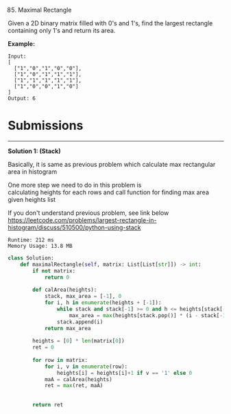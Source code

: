85. Maximal Rectangle

Given a 2D binary matrix filled with 0's and 1's, find the largest rectangle containing only 1's and return its area.

**Example:**
```
Input:
[
  ["1","0","1","0","0"],
  ["1","0","1","1","1"],
  ["1","1","1","1","1"],
  ["1","0","0","1","0"]
]
Output: 6
```

# Submissions
---
**Solution 1: (Stack)**

Basically, it is same as previous problem which calculate max rectangular area in histogram

One more step we need to do in this problem is  
calculating heights for each rows and call function for finding max area given heights list

If you don't understand previous problem, see link below  
https://leetcode.com/problems/largest-rectangle-in-histogram/discuss/510500/python-using-stack

```
Runtime: 212 ms
Memory Usage: 13.8 MB
```
```python
class Solution:
    def maximalRectangle(self, matrix: List[List[str]]) -> int:
        if not matrix:
            return 0
        
        def calArea(heights):
            stack, max_area = [-1], 0
            for i, h in enumerate(heights + [-1]):
                while stack and stack[-1] >= 0 and h <= heights[stack[-1]]:
                    max_area = max(heights[stack.pop()] * (i - stack[-1] - 1), max_area)
                stack.append(i)
            return max_area
        
        heights = [0] * len(matrix[0])
        ret = 0
        
        for row in matrix:
            for i, v in enumerate(row):
                heights[i] = heights[i]+1 if v == '1' else 0
            maA = calArea(heights)
            ret = max(ret, maA)
            
            
        return ret
```